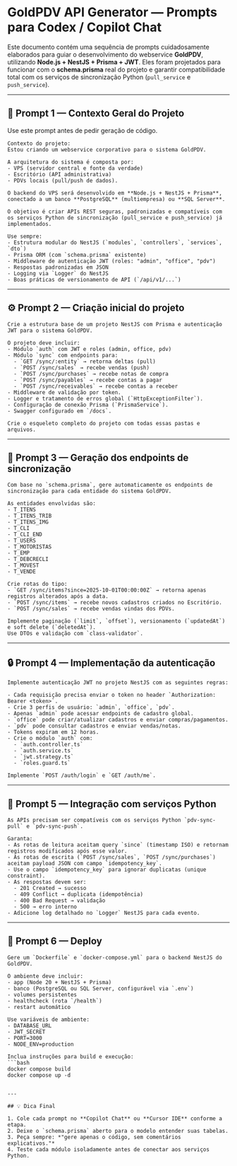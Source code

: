 # GoldPDV API Generator — Prompts para Codex / Copilot Chat

Este documento contém uma sequência de prompts cuidadosamente elaborados para guiar o desenvolvimento do webservice **GoldPDV**, utilizando **Node.js + NestJS + Prisma + JWT**.
Eles foram projetados para funcionar com o **schema.prisma** real do projeto e garantir compatibilidade total com os serviços de sincronização Python (`pull_service` e `push_service`).

---

## 🧩 Prompt 1 — Contexto Geral do Projeto
Use este prompt antes de pedir geração de código.

```
Contexto do projeto:
Estou criando um webservice corporativo para o sistema GoldPDV.

A arquitetura do sistema é composta por:
- VPS (servidor central e fonte da verdade)
- Escritório (API administrativa)
- PDVs locais (pull/push de dados).

O backend do VPS será desenvolvido em **Node.js + NestJS + Prisma**, conectado a um banco **PostgreSQL** (multiempresa) ou **SQL Server**.

O objetivo é criar APIs REST seguras, padronizadas e compatíveis com os serviços Python de sincronização (pull_service e push_service) já implementados.

Use sempre:
- Estrutura modular do NestJS (`modules`, `controllers`, `services`, `dto`)
- Prisma ORM (com `schema.prisma` existente)
- Middleware de autenticação JWT (roles: "admin", "office", "pdv")
- Respostas padronizadas em JSON
- Logging via `Logger` do NestJS
- Boas práticas de versionamento de API (`/api/v1/...`)
```

---

## ⚙️ Prompt 2 — Criação inicial do projeto

```
Crie a estrutura base de um projeto NestJS com Prisma e autenticação JWT para o sistema GoldPDV.

O projeto deve incluir:
- Módulo `auth` com JWT e roles (admin, office, pdv)
- Módulo `sync` com endpoints para:
  - `GET /sync/:entity` → retorna deltas (pull)
  - `POST /sync/sales` → recebe vendas (push)
  - `POST /sync/purchases` → recebe notas de compra
  - `POST /sync/payables` → recebe contas a pagar
  - `POST /sync/receivables` → recebe contas a receber
- Middleware de validação por token.
- Logger e tratamento de erros global (`HttpExceptionFilter`).
- Configuração de conexão Prisma (`PrismaService`).
- Swagger configurado em `/docs`.

Crie o esqueleto completo do projeto com todas essas pastas e arquivos.
```

---

## 🧠 Prompt 3 — Geração dos endpoints de sincronização

```
Com base no `schema.prisma`, gere automaticamente os endpoints de sincronização para cada entidade do sistema GoldPDV.

As entidades envolvidas são:
- T_ITENS
- T_ITENS_TRIB
- T_ITENS_IMG
- T_CLI
- T_CLI_END
- T_USERS
- T_MOTORISTAS
- T_EMP
- T_DEBCRECLI
- T_MOVEST
- T_VENDE

Crie rotas do tipo:
- `GET /sync/items?since=2025-10-01T00:00:00Z` → retorna apenas registros alterados após a data.
- `POST /sync/items` → recebe novos cadastros criados no Escritório.
- `POST /sync/sales` → recebe vendas vindas dos PDVs.

Implemente paginação (`limit`, `offset`), versionamento (`updatedAt`) e soft delete (`deletedAt`).
Use DTOs e validação com `class-validator`.
```

---

## 🔒 Prompt 4 — Implementação da autenticação

```
Implemente autenticação JWT no projeto NestJS com as seguintes regras:

- Cada requisição precisa enviar o token no header `Authorization: Bearer <token>`.
- Crie 3 perfis de usuário: `admin`, `office`, `pdv`.
- Apenas `admin` pode acessar endpoints de cadastro global.
- `office` pode criar/atualizar cadastros e enviar compras/pagamentos.
- `pdv` pode consultar cadastros e enviar vendas/notas.
- Tokens expiram em 12 horas.
- Crie o módulo `auth` com:
  - `auth.controller.ts`
  - `auth.service.ts`
  - `jwt.strategy.ts`
  - `roles.guard.ts`

Implemente `POST /auth/login` e `GET /auth/me`.
```

---

## 🔁 Prompt 5 — Integração com serviços Python

```
As APIs precisam ser compatíveis com os serviços Python `pdv-sync-pull` e `pdv-sync-push`.

Garanta:
- As rotas de leitura aceitam query `since` (timestamp ISO) e retornam registros modificados após esse valor.
- As rotas de escrita (`POST /sync/sales`, `POST /sync/purchases`) aceitam payload JSON com campo `idempotency_key`.
- Use o campo `idempotency_key` para ignorar duplicatas (unique constraint).
- As respostas devem ser:
  - 201 Created → sucesso
  - 409 Conflict → duplicata (idempotência)
  - 400 Bad Request → validação
  - 500 → erro interno
- Adicione log detalhado no `Logger` NestJS para cada evento.
```

---

## 🧩 Prompt 6 — Deploy

```
Gere um `Dockerfile` e `docker-compose.yml` para o backend NestJS do GoldPDV.

O ambiente deve incluir:
- app (Node 20 + NestJS + Prisma)
- banco (PostgreSQL ou SQL Server, configurável via `.env`)
- volumes persistentes
- healthcheck (rota `/health`)
- restart automático

Use variáveis de ambiente:
- DATABASE_URL
- JWT_SECRET
- PORT=3000
- NODE_ENV=production

Inclua instruções para build e execução:
```bash
docker compose build
docker compose up -d
```
```

---

## 💡 Dica Final

1. Cole cada prompt no **Copilot Chat** ou **Cursor IDE** conforme a etapa.
2. Deixe o `schema.prisma` aberto para o modelo entender suas tabelas.
3. Peça sempre: *"gere apenas o código, sem comentários explicativos."*
4. Teste cada módulo isoladamente antes de conectar aos serviços Python.
